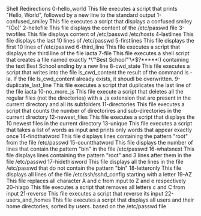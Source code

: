 Shell Redirections
0-hello_world
This file executes a script that prints "Hello, World", followed by a new line to the standard output
1-confused_smiley
This file executes a script that displays a confused smiley "(Ôo)'
2-hellofile
This file displays the content of the /etc/passwd file
3-twofiles
This file displays content of /etc/passwd /etc/hosts
4-lastlines
This file displays the last 10 lines of /etc/passwd
5-firstlines
This file displays the first 10 lines of /etc/passwd
6-third_line
This file executes a script that displays the third line of the file iacta
7-file
This file executes a shell script that creates a file named exactly \*\\'"Best School"\'\\*$\?\*\*\*\*\*:) containing the text Best School ending by a new line
8-cwd_state
This file executes a script that writes into the file ls_cwd_content the result of the command ls -la. If the file ls_cwd_content already exists, it shoudl be overwritten.
9-duplicate_last_line
This file executes a script that duplicates the last line of the file iacta
10-no_more_js
This file execute a script that deletes all the regular files (not the directories) with a .js extension that are present in the current directory and all its subfolders
11-directories
This file executes a script that counts the number of directorires and sub-directories in the current directory
12-newest_files
This file executes a script that displays the 10 newest files in the current directory
13-unique
This file executes a script that takes a list of words as input and prints only words that appear exactly once
14-findthatword
This file displays lines containing the pattern "root" from the file /etc/passwd
15-countthatword
This file displays the number of lines that contain the pattern "bin" in the file /etc/passwd
16-whatsnext
This file displays lines containing the pattern "root" and 3 lines after them in the file /etc/passwd
17-hidethisword
This file displays all the lines in the file /etc/passwd that do not contain the pattern "bin"
18-letteronly
This file displays all lines of the file /etc/ssh/sshd_config starting with a letter
19-AZ
This file replaces all character A and c from input to Z and e respectively
20-hiago
This file executes a script that removes all letters c and C from input
21-reverse
This file executes a script that reverse its input
22-users_and_homes
This file executes a script that displays all users and their home directories, sorted by users. based on the /etc/passwd file
